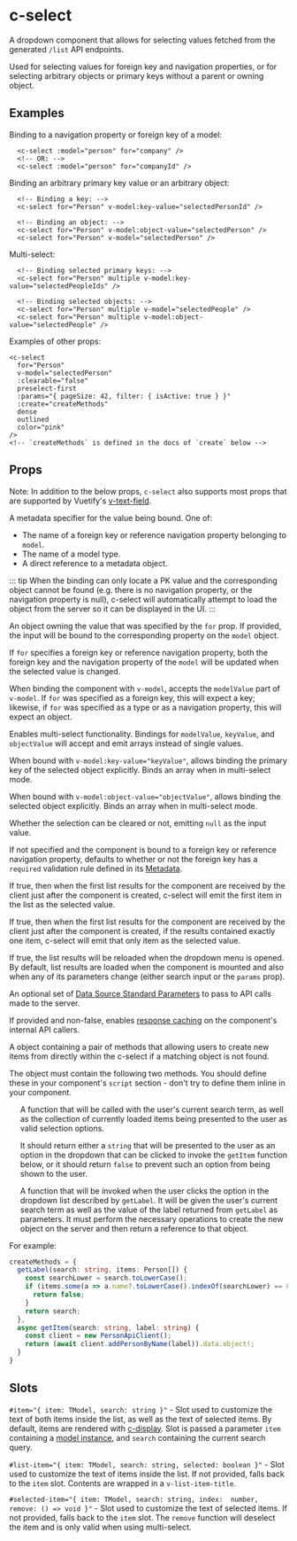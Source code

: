 # c-select

<!-- MARKER:summary -->
    
A dropdown component that allows for selecting values fetched from the generated ``/list`` API endpoints. 

Used for selecting values for foreign key and navigation properties, or for selecting arbitrary objects or primary keys without a parent or owning object.

<!-- MARKER:summary-end -->

## Examples

Binding to a navigation property or foreign key of a model:

``` vue-html
  <c-select :model="person" for="company" />
  <!-- OR: -->
  <c-select :model="person" for="companyId" />
```

Binding an arbitrary primary key value or an arbitrary object:

``` vue-html
  <!-- Binding a key: -->
  <c-select for="Person" v-model:key-value="selectedPersonId" />

  <!-- Binding an object: -->
  <c-select for="Person" v-model:object-value="selectedPerson" />
  <c-select for="Person" v-model="selectedPerson" />
```

Multi-select:

``` vue-html
  <!-- Binding selected primary keys: -->
  <c-select for="Person" multiple v-model:key-value="selectedPeopleIds" />

  <!-- Binding selected objects: -->
  <c-select for="Person" multiple v-model="selectedPeople" />
  <c-select for="Person" multiple v-model:object-value="selectedPeople" />
```

Examples of other props:

``` vue-html
<c-select 
  for="Person" 
  v-model="selectedPerson"
  :clearable="false"
  preselect-first
  :params="{ pageSize: 42, filter: { isActive: true } }"
  :create="createMethods"
  dense
  outlined
  color="pink"
/>
<!-- `createMethods` is defined in the docs of `create` below -->
```

## Props

Note: In addition to the below props, `c-select` also supports most props that are supported by Vuetify's [v-text-field](https://vuetifyjs.com/en/components/text-fields/).

<Prop def="for: string | ForeignKeyProperty | ModelReferenceNavigationProperty | ModelType" lang="ts" />

A metadata specifier for the value being bound. One of:

- The name of a foreign key or reference navigation property belonging to `model`. 
- The name of a model type.
- A direct reference to a metadata object.

::: tip
When the binding can only locate a PK value and the corresponding object cannot be found (e.g. there is no navigation property, or the navigation property is null), c-select will automatically attempt to load the object from the server so it can be displayed in the UI.
:::

<Prop def="model?: Model" lang="ts" />

An object owning the value that was specified by the `for` prop. If provided, the input will be bound to the corresponding property on the `model` object.

If `for` specifies a foreign key or reference navigation property, both the foreign key and the navigation property of the `model` will be updated when the selected value is changed.

<Prop def="modelValue?: any" lang="ts" />

When binding the component with ``v-model``, accepts the ``modelValue`` part of ``v-model``. If `for` was specified as a foreign key, this will expect a key; likewise, if `for` was specified as a type or as a navigation property, this will expect an object.

<Prop def="multiple?: boolean" lang="ts" />

Enables multi-select functionality. Bindings for `modelValue`, `keyValue`, and `objectValue` will accept and emit arrays instead of single values.

<Prop def="keyValue?: TKey
'onUpdate:keyValue': (value: TKey) => void" lang="ts" />

When bound with `v-model:key-value="keyValue"`, allows binding the primary key of the selected object explicitly. Binds an array when in multi-select mode.

<Prop def="objectValue?: TModel
'onUpdate:objectValue': (value: TModel) => void" lang="ts" />

When bound with `v-model:object-value="objectValue"`, allows binding the selected object explicitly. Binds an array when in multi-select mode.

<Prop def="clearable?: boolean" lang="ts" />

Whether the selection can be cleared or not, emitting `null` as the input value.

If not specified and the component is bound to a foreign key or reference navigation property, defaults to whether or not the foreign key has a ``required`` validation rule defined in its [Metadata](/stacks/vue/layers/metadata.md).

<Prop def="preselectFirst?: boolean = false" lang="ts" />

If true, then when the first list results for the component are received by the client just after the component is created, c-select will emit the first item in the list as the selected value.

<Prop def="preselectSingle?: boolean = false" lang="ts" />

If true, then when the first list results for the component are received by the client just after the component is created, if the results contained exactly one item, c-select will emit that only item as the selected value.

<Prop def="reloadOnOpen?: boolean = false" lang="ts" />

If true, the list results will be reloaded when the dropdown menu is opened. By default, list results are loaded when the component is mounted and also when any of its parameters change (either search input or the `params` prop).

<Prop def="params?: ListParameters" lang="ts" />

An optional set of [Data Source Standard Parameters](/modeling/model-components/data-sources.md#standard-parameters) to pass to API calls made to the server.

<Prop def="cache?: ResponseCachingConfiguration | boolean" lang="ts" />

If provided and non-false, enables [response caching](/stacks/vue/layers/api-clients.md#response-caching) on the component's internal API callers.

<Prop def="create?: {
  getLabel: (search: string, items: TModel[]) => string | false,
  getItem: (search: string, label: string) => Promise<TModel>
}" lang="ts" />

A object containing a pair of methods that allowing users to create new items from directly within the c-select if a matching object is not found. 

The object must contain the following two methods. You should define these in your component's ``script`` section - don't try to define them inline in your component.

<div style="margin-left: 20px">

<Prop def="create.getLabel: (search: string, items: TModel[]) => string | false" lang="ts" id="member-create-getLabel" />

A function that will be called with the user's current search term, as well as the collection of currently loaded items being presented to the user as valid selection options.

It should return either a `string` that will be presented to the user as an option in the dropdown that can be clicked to invoke the `getItem` function below, or it should return `false` to prevent such an option from being shown to the user.

<Prop def="create.getItem: (search: string, label: string) => Promise<TModel>" lang="ts" id="member-create-getItem"  />

A function that will be invoked when the user clicks the option in the dropdown list described by `getLabel`. It will be given the user's current search term as well as the value of the label returned from `getLabel` as parameters. It must perform the necessary operations to create the new object on the server and then return a reference to that object.

</div>

For example:

```ts
createMethods = {
  getLabel(search: string, items: Person[]) {
    const searchLower = search.toLowerCase();
    if (items.some(a => a.name?.toLowerCase().indexOf(searchLower) == 0)) {
      return false;
    }
    return search;
  },
  async getItem(search: string, label: string) {
    const client = new PersonApiClient();
    return (await client.addPersonByName(label)).data.object!;
  }
}
```

## Slots

`#item="{ item: TModel, search: string }"` - Slot used to customize the text of both items inside the list, as well as the text of selected items. By default, items are rendered with [c-display](/stacks/vue/coalesce-vue-vuetify/components/c-display.md). Slot is passed a parameter `item` containing a [model instance](/stacks/vue/layers/models.md), and `search` containing the current search query.

`#list-item="{ item: TModel, search: string, selected: boolean }"` - Slot used to customize the text of items inside the list. If not provided, falls back to the `item` slot. Contents are wrapped in a `v-list-item-title`.

`#selected-item="{ item: TModel, search: string, index:  number, remove: () => void }"` - Slot used to customize the text of selected items. If not provided, falls back to the `item` slot. The `remove` function will deselect the item and is only valid when using multi-select.